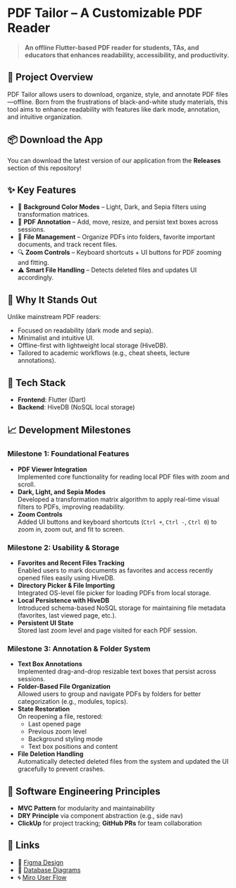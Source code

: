# PDF Tailor – A Customizable PDF Reader

> **An offline Flutter-based PDF reader for students, TAs, and educators that enhances readability, accessibility, and productivity.**

## 🚀 Project Overview

PDF Tailor allows users to download, organize, style, and annotate PDF files—offline. Born from the frustrations of black-and-white study materials, this tool aims to enhance readability with features like dark mode, annotation, and intuitive organization.

## 📦 Download the App

You can download the latest version of our application from the **Releases** section of this repository!

## ✨ Key Features

- 🎨 **Background Color Modes** – Light, Dark, and Sepia filters using transformation matrices.
- 📝 **PDF Annotation** – Add, move, resize, and persist text boxes across sessions.
- 📂 **File Management** – Organize PDFs into folders, favorite important documents, and track recent files.
- 🔍 **Zoom Controls** – Keyboard shortcuts + UI buttons for PDF zooming and fitting.
- ⚠️ **Smart File Handling** – Detects deleted files and updates UI accordingly.

## 🧠 Why It Stands Out

Unlike mainstream PDF readers:
- Focused on readability (dark mode and sepia).
- Minimalist and intuitive UI.
- Offline-first with lightweight local storage (HiveDB).
- Tailored to academic workflows (e.g., cheat sheets, lecture annotations).

## 🧱 Tech Stack

- **Frontend**: Flutter (Dart)
- **Backend**: HiveDB (NoSQL local storage)

## 📈 Development Milestones
### Milestone 1: Foundational Features
- **PDF Viewer Integration**  
  Implemented core functionality for reading local PDF files with zoom and scroll.
- **Dark, Light, and Sepia Modes**  
  Developed a transformation matrix algorithm to apply real-time visual filters to PDFs, improving readability.
- **Zoom Controls**  
  Added UI buttons and keyboard shortcuts (`Ctrl +`, `Ctrl -`, `Ctrl 0`) to zoom in, zoom out, and fit to screen.

### Milestone 2: Usability & Storage
- **Favorites and Recent Files Tracking**  
  Enabled users to mark documents as favorites and access recently opened files easily using HiveDB.
- **Directory Picker & File Importing**  
  Integrated OS-level file picker for loading PDFs from local storage.
- **Local Persistence with HiveDB**  
  Introduced schema-based NoSQL storage for maintaining file metadata (favorites, last viewed page, etc.).
- **Persistent UI State**  
  Stored last zoom level and page visited for each PDF session.

### Milestone 3: Annotation & Folder System
- **Text Box Annotations**  
  Implemented drag-and-drop resizable text boxes that persist across sessions.
- **Folder-Based File Organization**  
  Allowed users to group and navigate PDFs by folders for better categorization (e.g., modules, topics).
- **State Restoration**  
  On reopening a file, restored:
  - Last opened page
  - Previous zoom level
  - Background styling mode
  - Text box positions and content
- **File Deletion Handling**  
  Automatically detected deleted files from the system and updated the UI gracefully to prevent crashes.

## 🔐 Software Engineering Principles

- **MVC Pattern** for modularity and maintainability
- **DRY Principle** via component abstraction (e.g., side nav)
- **ClickUp** for project tracking; **GitHub PRs** for team collaboration

## 📎 Links

- 🧠 [Figma Design](https://www.figma.com/file/DT9utFP1LzuFQiio9x30xP/The-PDF-Tailor)
- 🧩 [Database Diagrams](https://app.quickdatabasediagrams.com/#/d/RF7NQk)
- 🌀 [Miro User Flow](https://miro.com/app/board/uXjVMGtjR6s=/?share_link_id=317114513411)

